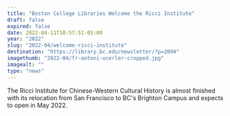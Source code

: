 ```yaml
---
title: "Boston College Libraries Welcome the Ricci Institute"
draft: false
expired: false
date: 2022-04-11T10:57:51-05:00
year: "2022"
slug: "2022-04/welcome-ricci-institute"
destination: "https://library.bc.edu/newsletter/?p=2094"
imagethumb: "2022-04/fr-antoni-ucerler-cropped.jpg"
imagealt: ""
type: "news"
---
```


The Ricci Institute for Chinese-Western Cultural History is almost finished with its relocation from San Francisco to BC's Brighton Campus and expects to open in May 2022.